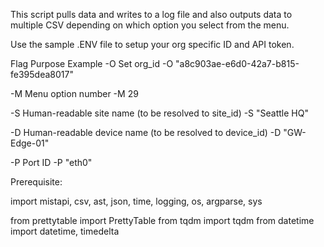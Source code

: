 This script pulls data and writes to a log file and also outputs data to multiple CSV depending on which option you select from the menu.

Use the sample .ENV file to setup your org specific ID and API token.


Flag	Purpose	Example
-O	Set org_id	-O "a8c903ae-e6d0-42a7-b815-fe395dea8017"

-M	Menu option number	-M 29

-S	Human-readable site name (to be resolved to site_id)	-S "Seattle HQ"

-D	Human-readable device name (to be resolved to device_id)	-D "GW-Edge-01"

-P	Port ID	-P "eth0"


Prerequisite:

import mistapi, csv, ast, json, time, logging, os, argparse, sys

from prettytable import PrettyTable
from tqdm import tqdm
from datetime import datetime, timedelta